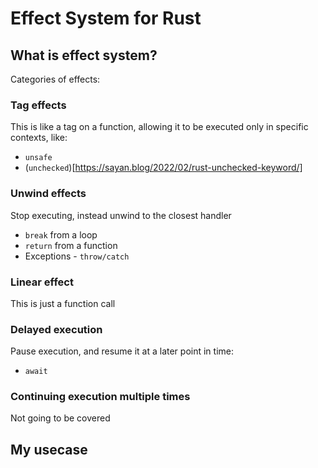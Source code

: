 # Effect System for Rust

## What is effect system?

Categories of effects:

### Tag effects

This is like a tag on a function, allowing it to be executed only in specific contexts, like:

- `unsafe`
- (`unchecked`)[https://sayan.blog/2022/02/rust-unchecked-keyword/]

### Unwind effects

Stop executing, instead unwind to the closest handler

- `break` from a loop
- `return` from a function
- Exceptions - `throw/catch`

### Linear effect

This is just a function call

### Delayed execution

Pause execution, and resume it at a later point in time:

- `await`

### Continuing execution multiple times

Not going to be covered

## My usecase



